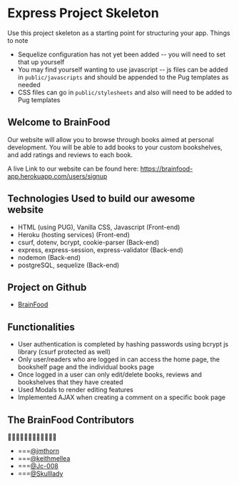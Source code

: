 # Express Project Skeleton

Use this project skeleton as a starting point for structuring your app. Things to note
* Sequelize configuration has not yet been added -- you will need to set that up yourself
* You may find yourself wanting to use javascript -- js files can be added in `public/javascripts` and should be appended to the Pug templates as needed
* CSS files can go in `public/stylesheets` and also will need to be added to Pug templates

## Welcome to BrainFood

Our website will allow you to browse through books aimed at personal development. You will be able to add books to your custom bookshelves, and add ratings and reviews to each book.

A live Link to our website can be found here: https://brainfood-app.herokuapp.com/users/signup

##  Technologies Used to build our awesome website
- HTML (using PUG), Vanilla CSS, Javascript (Front-end)
- Heroku (hosting services) (Front-end)
- csurf, dotenv, bcrypt, cookie-parser (Back-end)
- express, express-session, express-validator (Back-end)
- nodemon (Back-end)
- postgreSQL, sequelize (Back-end)

## Project on Github
- [BrainFood](https://github.com/jmthorn/BrainFood)

## Functionalities
- User authentication is completed by hashing passwords using bcrypt js library (csurf protected as well)
- Only user/readers who are logged in can access the home page, the bookshelf page and the individual books page
- Once logged in a user can only edit/delete books, reviews and bookshelves that they have created
- Used Modals to render editing features
- Implemented AJAX when creating a comment on a specific book page

## The BrainFood Contributors
🧠🧠🧠🧠🧠🧠🧠🧠🧠🧠🧠🧠
- ===[@jmthorn](https://github.com/jmthorn)
- ===[@keithmellea](https://github.com/keithmellea)
- ===[@Jc-008](https://github.com/Jc-008)
- ===[@Skulllady](https://github.com/Skulllady)
